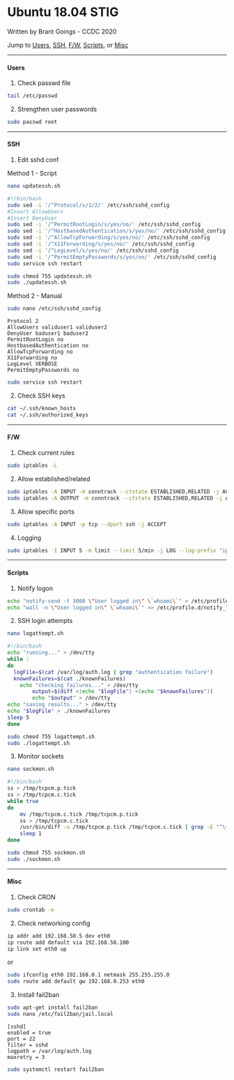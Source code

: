 # Ubuntu 18.04 STIG
Written by Brant Goings - CCDC 2020

Jump to [Users](#Users), [SSH](#SSH), [F/W](#F/W), [Scripts](#Scripts), or [Misc](#Misc)

---
#### Users
1. Check passwd file
```bash
tail /etc/passwd
```
2. Strengthen user passwords
```bash
sudo passwd root
```

---
#### SSH

1. Edit sshd.conf

  Method 1 - Script
  ```bash
  nano updatessh.sh
  ```
  ```bash
  #!/bin/bash
  sudo sed -i '/^Protocol/s/1/2/' /etc/ssh/sshd_config
  #Insert AllowUsers
  #Insert DenyUser
  sudo sed -i '/^PermitRootLogin/s/yes/no/' /etc/ssh/sshd_config
  sudo sed -i '/^HostbasedAuthentication/s/yes/no/' /etc/ssh/sshd_config
  sudo sed -i '/^AllowTcpForwarding/s/yes/no/' /etc/ssh/sshd_config
  sudo sed -i '/^X11Forwarding/s/yes/no/' /etc/ssh/sshd_config
  sudo sed -i '/^LogLevel/s/yes/no/' /etc/ssh/sshd_config
  sudo sed -i '/^PermitEmptyPasswords/s/yes/no/' /etc/ssh/sshd_config
  sudo service ssh restart
  ```
  ```bash
  sudo chmod 755 updatessh.sh
  sudo ./updatessh.sh
  ```

  Method 2 - Manual
  ```bash
  sudo nano /etc/ssh/sshd_config
  ```
  ```
  Protocol 2
  AllowUsers validuser1 validuser2
  DenyUser baduser1 baduser2
  PermitRootLogin no
  HostbasedAuthentication no
  AllowTcpForwarding no
  X11Forwarding no
  LogLevel VERBOSE
  PermitEmptyPasswords no
  ```
  ```bash
  sudo service ssh restart
  ```
2. Check SSH keys
```bash
cat ~/.ssh/known_hosts
cat ~/.ssh/authorized_keys
```
---
#### F/W

1. Check current rules
```bash
sudo iptables -L
```
2. Allow established/related
```bash
sudo iptables -A INPUT -m conntrack --ctstate ESTABLISHED,RELATED -j ACCEPT
sudo iptables -A OUTPUT -m conntrack --ctstate ESTABLISHED,RELATED -j ACCEPT
```

3. Allow specific ports
```bash
sudo iptables -A INPUT -p tcp --dport ssh -j ACCEPT
```
4. Logging
```bash
sudo iptables -I INPUT 5 -m limit --limit 5/min -j LOG --log-prefix "iptables denied: " --log-level 7
```

---
#### Scripts

1. Notify logon
```bash
echo "notify-send -t 3000 \"User logged in\" \`whoami\`" > /etc/profile.d/notify_log.sh
echo "wall -n \"User logged in\" \`whoami\`" >> /etc/profile.d/notify_log.sh
```
2. SSH login attempts
```bash
nano logattempt.sh
```
```bash
#!/bin/bash
echo "running..." > /dev/tty
while :
do
  logFile=$(cat /var/log/auth.log | grep "authentication failure")
  knownFailures=$(cat ./knownFailures)
	echo "checking failures..." > /dev/tty
        output=$(diff <(echo "$logFile") <(echo "$knownFailures"))
        echo "$output" > /dev/tty
echo "saving results..." > /dev/tty
echo "$logFile" > ./knownFailures
sleep 5
done
```
```bash
sudo chmod 755 logattempt.sh
sudo ./logattempt.sh
```
3. Monitor sockets
```bash
nano sockmon.sh
```
```bash
#!/bin/bash
ss > /tmp/tcpcm.p.tick
ss > /tmp/tcpcm.c.tick
while true
do
    mv /tmp/tcpcm.c.tick /tmp/tcpcm.p.tick
    ss > /tmp/tcpcm.c.tick
    /usr/bin/diff -u /tmp/tcpcm.p.tick /tmp/tcpcm.c.tick | grep -E "^\+"
    sleep 1
done
```
```bash
sudo chmod 755 sockmon.sh
sudo ./sockmon.sh
```
---
#### Misc
1. Check CRON
```bash
sudo crontab -e
```
2. Check networking config
```bash
ip addr add 192.168.50.5 dev eth0
ip route add default via 192.168.50.100
ip link set eth0 up
```
or
```bash
sudo ifconfig eth0 192.168.0.1 netmask 255.255.255.0
sudo route add default gw 192.168.0.253 eth0
```
3. Install fail2ban
```bash
sudo apt-get install fail2ban
sudo nano /etc/fail2ban/jail.local
```
```
[sshd]
enabled = true
port = 22
filter = sshd
logpath = /var/log/auth.log
maxretry = 3
```
```bash
sudo systemctl restart fail2ban
```
